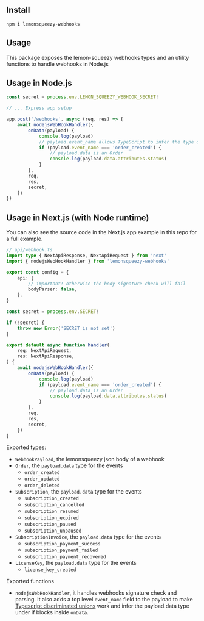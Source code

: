 ## Install

```
npm i lemonsqueezy-webhooks
```

## Usage

This package exposes the lemon-squeezy webhooks types and an utility functions to handle webhooks in Node.js

## Usage in Node.js

```ts
const secret = process.env.LEMON_SQUEEZY_WEBHOOK_SECRET!

// ... Express app setup

app.post('/webhooks', async (req, res) => {
    await nodejsWebHookHandler({
        onData(payload) {
            console.log(payload)
            // payload.event_name allows TypeScript to infer the type of payload.data
            if (payload.event_name === 'order_created') {
                // payload.data is an Order
                console.log(payload.data.attributes.status)
            }
        },
        req,
        res,
        secret,
    })
})
```

## Usage in Next.js (with Node runtime)

You can also see the source code in the Next.js app example in this repo for a full example.

```ts
// api/webhook.ts
import type { NextApiResponse, NextApiRequest } from 'next'
import { nodejsWebHookHandler } from 'lemonsqueezy-webhooks'

export const config = {
    api: {
        // important! otherwise the body signature check will fail
        bodyParser: false,
    },
}

const secret = process.env.SECRET!

if (!secret) {
    throw new Error('SECRET is not set')
}

export default async function handler(
    req: NextApiRequest,
    res: NextApiResponse,
) {
    await nodejsWebHookHandler({
        onData(payload) {
            console.log(payload)
            if (payload.event_name === 'order_created') {
                // payload.data is an Order
                console.log(payload.data.attributes.status)
            }
        },
        req,
        res,
        secret,
    })
}
```

Exported types:

-   `WebhookPayload`, the lemonsqueezy json body of a webhook
-   `Order`, the `payload.data` type for the events
    -   `order_created`
    -   `order_updated`
    -   `order_deleted`
-   `Subscription`, the `payload.data` type for the events
    -   `subscription_created`
    -   `subscription_cancelled`
    -   `subscription_resumed`
    -   `subscription_expired`
    -   `subscription_paused`
    -   `subscription_unpaused`
-   `SubscriptionInvoice`, the `payload.data` type for the events
    -   `subscription_payment_success`
    -   `subscription_payment_failed`
    -   `subscription_payment_recovered`
-   `LicenseKey`, the `payload.data` type for the events
    -   `license_key_created`

Exported functions

-   `nodejsWebHookHandler`, it handles webhooks signature check and parsing. It also adds a top level `event_name` field to the payload to make [Typescript discriminated unions](https://www.typescriptlang.org/docs/handbook/unions-and-intersections.html#discriminating-unions) work and infer the payload.data type under if blocks inside `onData`.
